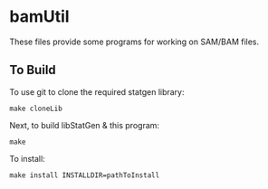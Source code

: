 bamUtil
=======

These files provide some programs for working on SAM/BAM files.


To Build
--------

To use git to clone the required statgen library:

```
make cloneLib
```

Next, to build libStatGen & this program:

```
make
```

To install:

```
make install INSTALLDIR=pathToInstall
```